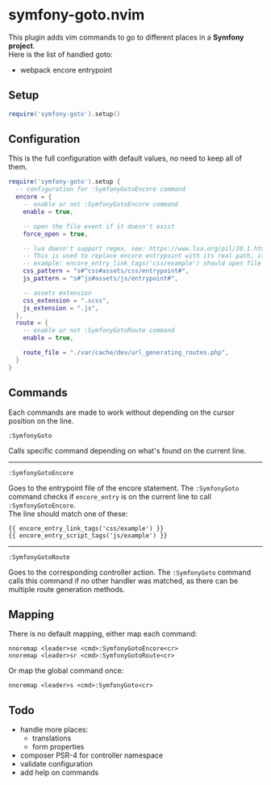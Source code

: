 # symfony-goto.nvim

This plugin adds vim commands to go to different places in a **Symfony project**.  
Here is the list of handled goto:
- webpack encore entrypoint

## Setup

```lua
require('symfony-goto').setup()
```

## Configuration

This is the full configuration with default values, no need to keep all of them.

```lua
require('symfony-goto').setup {
  -- configuration for :SymfonyGotoEncore command
  encore = {
    -- enable or not :SymfonyGotoEncore command
    enable = true,

    -- open the file event if it doesn't exist
    force_open = true,

    -- lua doesn't support regex, see: https://www.lua.org/pil/20.1.html
    -- This is used to replace encore entrypoint with its real path, it depends on webpack.config.js and Encore.addEntry
    -- example: encore_entry_link_tags('css/example') should open file assets/css/entrypoint/example.scss
    css_pattern = "s#^css#assets/css/entrypoint#",
    js_pattern = "s#^js#assets/js/entrypoint#",

    -- assets extension
    css_extension = ".scss",
    js_extension = ".js",
  },
  route = {
    -- enable or not :SymfonyGotoRoute command
    enable = true,

    route_file = "./var/cache/dev/url_generating_routes.php",
  }
}
```

## Commands

Each commands are made to work without depending on the cursor position on the line.

```vim
:SymfonyGoto
```

Calls specific command depending on what's found on the current line.

---

```vim
:SymfonyGotoEncore
```

Goes to the entrypoint file of the encore statement. The `:SymfonyGoto` command
checks if `encore_entry` is on the current line to call `:SymfonyGotoEncore`.  
The line should match one of these:

```twig
{{ encore_entry_link_tags('css/example') }}
{{ encore_entry_script_tags('js/example') }}
```

---

```vim
:SymfonyGotoRoute
```

Goes to the corresponding controller action. The `:SymfonyGoto` command
calls this command if no other handler was matched, as there can be multiple route generation methods.

## Mapping

There is no default mapping, either map each command:

```vim
nnoremap <leader>se <cmd>:SymfonyGotoEncore<cr>
nnoremap <leader>sr <cmd>:SymfonyGotoRoute<cr>
```

Or map the global command once:

```vim
nnoremap <leader>s <cmd>:SymfonyGoto<cr>
```

## Todo
- handle more places:
  - translations
  - form properties
- composer PSR-4 for controller namespace
- validate configuration
- add help on commands
